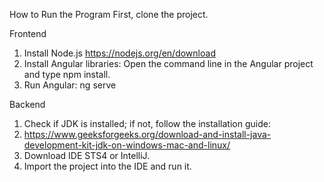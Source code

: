 How to Run the Program
First, clone the project.

Frontend
1. Install Node.js
https://nodejs.org/en/download
2. Install Angular libraries: Open the command line in the Angular project and type npm install.
3. Run Angular: ng serve
 
Backend
1. Check if JDK is installed; if not, follow the installation guide:
2. https://www.geeksforgeeks.org/download-and-install-java-development-kit-jdk-on-windows-mac-and-linux/
3. Download IDE STS4 or IntelliJ.
4. Import the project into the IDE and run it.
